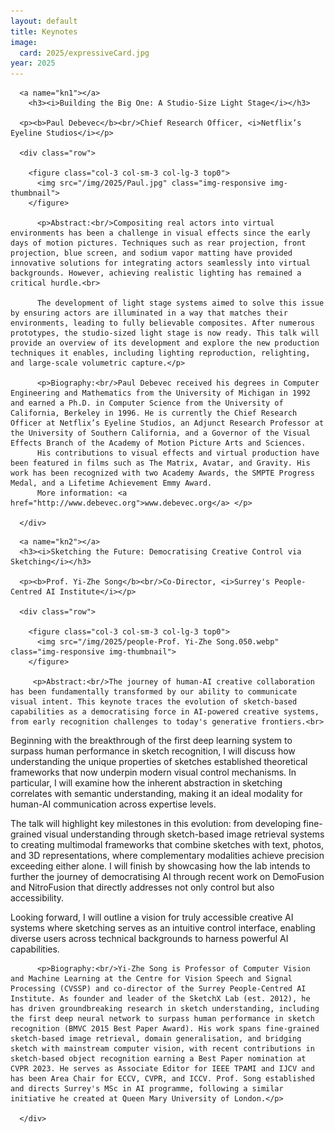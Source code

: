 ```yaml
---
layout: default
title: Keynotes
image:
  card: 2025/expressiveCard.jpg
year: 2025
---
```


<div class="col-12 col-sm-12 col-lg-12">

      <a name="kn1"></a>
    	<h3><i>Building the Big One: A Studio-Size Light Stage</i></h3>

      <p><b>Paul Debevec</b><br/>Chief Research Officer, <i>Netflix’s Eyeline Studios</i></p>

	  <div class="row">

		<figure class="col-3 col-sm-3 col-lg-3 top0">
		  <img src="/img/2025/Paul.jpg" class="img-responsive img-thumbnail">
		</figure>

		  <p>Abstract:<br/>Compositing real actors into virtual environments has been a challenge in visual effects since the early days of motion pictures. Techniques such as rear projection, front projection, blue screen, and sodium vapor matting have provided innovative solutions for integrating actors seamlessly into virtual backgrounds. However, achieving realistic lighting has remained a critical hurdle.<br>

		  The development of light stage systems aimed to solve this issue by ensuring actors are illuminated in a way that matches their environments, leading to fully believable composites. After numerous prototypes, the studio-sized light stage is now ready. This talk will provide an overview of its development and explore the new production techniques it enables, including lighting reproduction, relighting, and large-scale volumetric capture.</p>

		  <p>Biography:<br/>Paul Debevec received his degrees in Computer Engineering and Mathematics from the University of Michigan in 1992 and earned a Ph.D. in Computer Science from the University of California, Berkeley in 1996. He is currently the Chief Research Officer at Netflix’s Eyeline Studios, an Adjunct Research Professor at the University of Southern California, and a Governor of the Visual Effects Branch of the Academy of Motion Picture Arts and Sciences.
		  His contributions to visual effects and virtual production have been featured in films such as The Matrix, Avatar, and Gravity. His work has been recognized with two Academy Awards, the SMPTE Progress Medal, and a Lifetime Achievement Emmy Award.
		  More information: <a href="http://www.debevec.org">www.debevec.org</a> </p>

	  </div>

</div>


<div class="col-12 col-sm-12 col-lg-12">

      <a name="kn2"></a>
      <h3><i>Sketching the Future: Democratising Creative Control via Sketching</i></h3>

      <p><b>Prof. Yi-Zhe Song</b><br/>Co-Director, <i>Surrey's People-Centred AI Institute</i></p>

	  <div class="row">

		<figure class="col-3 col-sm-3 col-lg-3 top0">
		  <img src="/img/2025/people-Prof. Yi-Zhe Song.050.webp" class="img-responsive img-thumbnail">
		</figure>

		 <p>Abstract:<br/>The journey of human-AI creative collaboration has been fundamentally transformed by our ability to communicate visual intent. This keynote traces the evolution of sketch-based capabilities as a democratising force in AI-powered creative systems, from early recognition challenges to today's generative frontiers.<br>

Beginning with the breakthrough of the first deep learning system to surpass human performance in sketch recognition, I will discuss how understanding the unique properties of sketches established theoretical frameworks that now underpin modern visual control mechanisms. In particular, I will examine how the inherent abstraction in sketching correlates with semantic understanding, making it an ideal modality for human-AI communication across expertise levels.<br>

The talk will highlight key milestones in this evolution: from developing fine-grained visual understanding through sketch-based image retrieval systems to creating multimodal frameworks that combine sketches with text, photos, and 3D representations, where complementary modalities achieve precision exceeding either alone. I will finish by showcasing how the lab intends to further the journey of democratising AI through recent work on DemoFusion and NitroFusion that directly addresses not only control but also accessibility.<br>

Looking forward, I will outline a vision for truly accessible creative AI systems where sketching serves as an intuitive control interface, enabling diverse users across technical backgrounds to harness powerful AI capabilities.</p>

		  <p>Biography:<br/>Yi-Zhe Song is Professor of Computer Vision and Machine Learning at the Centre for Vision Speech and Signal Processing (CVSSP) and co-director of the Surrey People-Centred AI Institute. As founder and leader of the SketchX Lab (est. 2012), he has driven groundbreaking research in sketch understanding, including the first deep neural network to surpass human performance in sketch recognition (BMVC 2015 Best Paper Award). His work spans fine-grained sketch-based image retrieval, domain generalisation, and bridging sketch with mainstream computer vision, with recent contributions in sketch-based object recognition earning a Best Paper nomination at CVPR 2023. He serves as Associate Editor for IEEE TPAMI and IJCV and has been Area Chair for ECCV, CVPR, and ICCV. Prof. Song established and directs Surrey's MSc in AI programme, following a similar initiative he created at Queen Mary University of London.</p>

	  </div>

</div><!--/span-->
